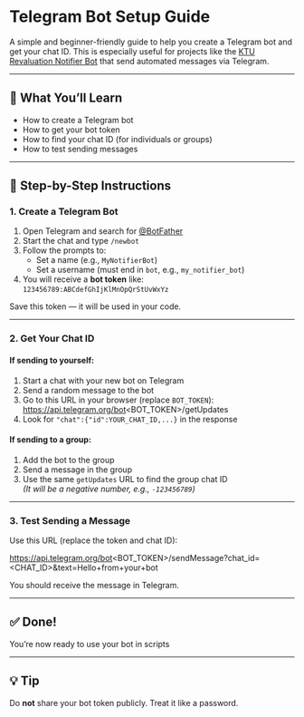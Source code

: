# Telegram Bot Setup Guide

A simple and beginner-friendly guide to help you create a Telegram bot and get your chat ID. This is especially useful for projects like the [KTU Revaluation Notifier Bot](https://github.com/your-username/ktu-revalbot) that send automated messages via Telegram.

---

## 📌 What You’ll Learn

- How to create a Telegram bot
- How to get your bot token
- How to find your chat ID (for individuals or groups)
- How to test sending messages

---

## 🔧 Step-by-Step Instructions

### 1. Create a Telegram Bot

1. Open Telegram and search for [@BotFather](https://t.me/BotFather)
2. Start the chat and type `/newbot`
3. Follow the prompts to:
   - Set a name (e.g., `MyNotifierBot`)
   - Set a username (must end in `bot`, e.g., `my_notifier_bot`)
4. You will receive a **bot token** like:  
   `123456789:ABCdefGhIjKlMnOpQrStUvWxYz`

Save this token — it will be used in your code.

---

### 2. Get Your Chat ID

#### If sending to yourself:
1. Start a chat with your new bot on Telegram
2. Send a random message to the bot
3. Go to this URL in your browser (replace `BOT_TOKEN`):  
https://api.telegram.org/bot<BOT_TOKEN>/getUpdates
4. Look for `"chat":{"id":YOUR_CHAT_ID,...}` in the response

#### If sending to a group:
1. Add the bot to the group
2. Send a message in the group
3. Use the same `getUpdates` URL to find the group chat ID  
*(It will be a negative number, e.g., `-123456789`)*

---

### 3. Test Sending a Message

Use this URL (replace the token and chat ID):

https://api.telegram.org/bot<BOT_TOKEN>/sendMessage?chat_id=<CHAT_ID>&text=Hello+from+your+bot

You should receive the message in Telegram.

---

## ✅ Done!

You’re now ready to use your bot in scripts

---

## 💡 Tip

Do **not** share your bot token publicly. Treat it like a password.
